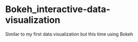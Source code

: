 # Bokeh_interactive-data-visualization
Similar to my first data visualization but this time using Bokeh 
